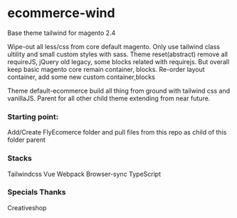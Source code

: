 # ecommerce-wind

Base theme tailwind for magento 2.4

Wipe-out all less/css from core default magento. Only use tailwind class ultility and small custom styles with sass.
Theme reset(abstract) remove all requireJS, jQuery old legacy, some blocks related with requirejs. But overall keep basic magento core remain container, blocks. Re-order layout container, add some new custom container,blocks

Theme default-ecommerce build all thing from ground with tailwind css and vanillaJS. Parent for all other child theme extending from near future.

### Starting point: 
Add/Create FlyEcomerce folder and pull files from this repo as child of this folder parent

### Stacks
Tailwindcss
Vue
Webpack
Browser-sync
TypeScript

### Specials Thanks
Creativeshop


